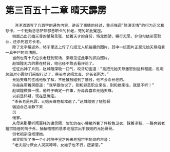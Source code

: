 # 第三百五十二章 晴天霹雳
        洋洋洒洒写了几百字的通告内容，讲诉了事情的经过，重点强调“怒涛无情”的行为正义和悲惨，一个勤勤恳恳铲除邪恶职业的长老，死的如此冤屈。
       侧面凸出元始天尊的桀骜乖张，仗着天才的身份，恃宠而骄，横行无忌，非但勾结邪恶职业，还杀死官方长老。
       除了文字描述外，帖子里还上传了几组无人机拍摄的图片，其中一组图片正是元始天尊掐着一具干尸的高清图。
       当然也有十几位长老赶到现场，亲眼见证此事的抓拍照片。
       赵城隍无力的靠在椅背，他已经不敢去看评论了。
       怔怔出神了片刻，赵城隍深吸一口气，咬牙切齿道：“能把元始天尊激怒到这种程度，说明总部对小圆他们采取行动了，蔡长老这招太毒，非长者所为。”
       元始天尊的性格他很了解，不是被触碰到了底线，他不会杀长老的。
       孙淼淼带着哭腔道：“我早跟他说了，别和邪恶职业来往，别和她来往，就是不听！”
       赵城隍微微一愣，他终于确定一件事，孙淼淼喜欢元始天尊。
       以前是怀疑，现在是确定。
       “杀长老是死罪，元始天尊在劫难逃了。”赵城隍搓了搓脸顿
       强迫自己冷静下来
       沉
       谢家。
       从母亲那里听闻噩耗的谢灵熙，匆忙的在小睡裙外套了件粉色卫衣，踩着凉鞋，一路奔到老祖宗隐居的院子外，抽抽噎噎的恳求老祖宗出手救她的元始哥哥。
       但老祖宗没搭理她。
       谢灵熙哭了快一个小时院子里才传来老祖宗不耐烦的声音：
       “老夫最讨厌女人哭哭啼啼，女娃子也不行，赶紧滚。”